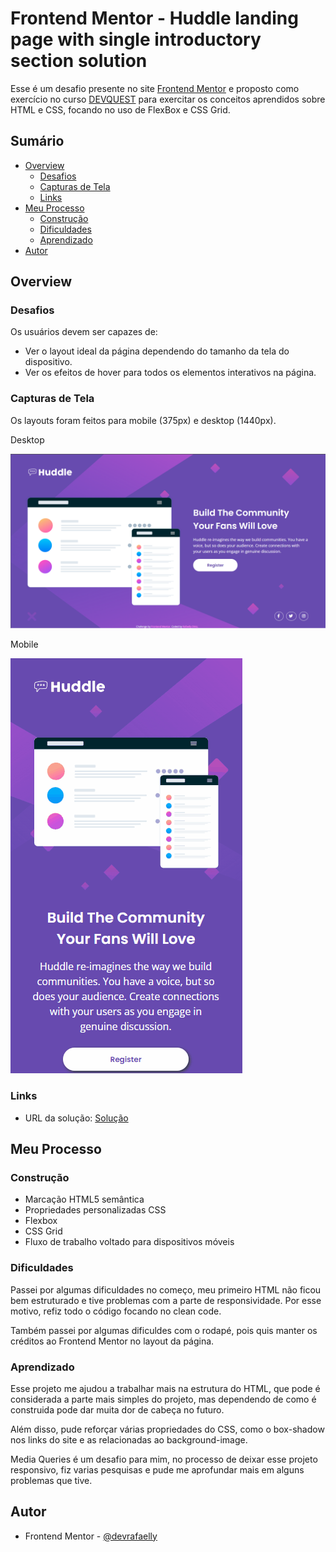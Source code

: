 # Frontend Mentor - Huddle landing page with single introductory section solution

Esse é um desafio presente no site [Frontend Mentor](https://www.frontendmentor.io/) e proposto como exercício no curso [DEVQUEST](https://dev-em-dobro.ticto.club/) para exercitar os conceitos aprendidos sobre HTML e CSS, focando no uso de FlexBox e CSS Grid.

## Sumário

- [Overview](#overview)
  - [Desafios](#desafios)
  - [Capturas de Tela](#capturas-de-tela)
  - [Links](#links)
- [Meu Processo](#meu-processo)
  - [Construção](#construção)
  - [Dificuldades](#dificuldades)
  - [Aprendizado](#aprendizado)
- [Autor](#autor)


## Overview

### Desafios

Os usuários devem ser capazes de:

- Ver o layout ideal da página dependendo do tamanho da tela do dispositivo.
- Ver os efeitos de hover para todos os elementos interativos na página.

### Capturas de Tela

Os layouts foram feitos para mobile (375px) e desktop (1440px).

Desktop

![Desktop](/src/design/desktop.png)

Mobile

![Mobile](/src/design/mobile.gif)

### Links

- URL da solução: [Solução](https://devrafaelly.github.io/Huddle-landing-page/)

## Meu Processo

### Construção

- Marcação HTML5 semântica
- Propriedades personalizadas CSS
- Flexbox
- CSS Grid
- Fluxo de trabalho voltado para dispositivos móveis

### Dificuldades

Passei por algumas dificuldades no começo, meu primeiro HTML não ficou bem estruturado e tive problemas com a parte de responsividade. Por esse motivo, refiz todo o código focando no clean code.

Também passei por algumas dificuldes com o rodapé, pois quis manter os créditos ao Frontend Mentor no layout da página. 

### Aprendizado

Esse projeto me ajudou a trabalhar mais na estrutura do HTML, que pode é considerada a parte mais simples do projeto, mas dependendo de como é construida pode dar muita dor de cabeça no futuro. 

Além disso, pude reforçar várias propriedades do CSS, como o box-shadow nos links do site e as relacionadas ao background-image. 

Media Queries é um desafio para mim, no processo de deixar esse projeto responsivo, fiz varias pesquisas e pude me aprofundar mais em alguns problemas que tive. 

## Autor

- Frontend Mentor - [@devrafaelly](https://www.frontendmentor.io/profile/devrafaelly)
